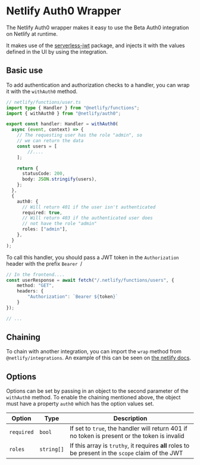 # Netlify Auth0 Wrapper

The Netlify Auth0 wrapper makes it easy to use the Beta Auth0 integration on Netlify at runtime.

It makes use of the [serverless-jwt](https://github.com/sandrinodimattia/serverless-jwt) package, and injects it with the values defined in the UI by using the integration.

## Basic use

To add authentication and authorization checks to a handler, you can wrap it with the `withAuth0` method.

```ts
// netlify/functions/user.ts
import type { Handler } from "@netlify/functions";
import { withAuth0 } from "@netlify/auth0";

export const handler: Handler = withAuth0(
  async (event, context) => {
    // The requesting user has the role "admin", so
    // we can return the data
    const users = [
        //....
    ];

    return {
      statusCode: 200,
      body: JSON.stringify(users),
    };
  },
  {
    auth0: {
      // Will return 401 if the user isn't authenticated
      required: true,
      // Will return 403 if the authenticated user does
      // not have the role "admin"
      roles: ["admin"],
    },
  }
);
```

To call this handler, you should pass a JWT token in the `Authorization` header with the prefix `Bearer `/

```ts
// In the frontend....
const userResponse = await fetch("/.netlify/functions/users", {
    method: "GET",
    headers: {
        "Authorization": `Bearer ${token}`
    }
});

// ...
```

## Chaining

To chain with another integration, you can import the `wrap` method from `@netlify/integrations`. An example of this can be seen on [the netlify docs](https://docs.netlify.com/integrations/auth0-by-okta-integration/#create-a-function-to-use-auth0-on-the-backend).

## Options

Options can be set by passing in an object to the second parameter of the `withAuth0` method. To enable the chaining mentioned above, the object must have a property `auth0` which has the option values set.

| Option | Type | Description |
| --- | --- | --- |
| `required` | `bool` | If set to `true`, the handler will return 401 if no token is present or the token is invalid |
| `roles` | `string[]` | If this array is `truthy`, it requires **all** roles to be present in the `scope` claim of the JWT |
